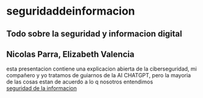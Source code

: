 # seguridaddeinformacion 
## Todo sobre la seguridad y informacion digital
## Nicolas Parra, Elizabeth Valencia
esta presentacion contiene  una explicacion abierta de la ciberseguridad, mi compañero y yo tratamos de guiarnos de la AI CHATGPT, pero la mayoria de las cosas estan de acuerdo a lo q nosotros entendimos   
[seguridad de la informacion](https://docs.google.com/presentation/d/1R8mLAUBWofYSe_uQVUuRn9cOsDiMxtoeWeysV9-o2hA/edit?usp=sharing)
